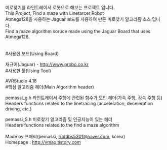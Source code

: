 미로찾기를 라인트레이서 로봇으로 해보는 프로젝트 입니다. <br>
This Project, Find a maze with Linetarcer Robot
<br>
Atmega128을 사용하는 Jaguar 보드를 사용하여 만든 미로찾기 알고리즘 소스 입니다.<br>
Find a maze algorithm soruce made using the Jaguar Board that uses Atmega128.
<br>
<br>
<br>
#사용한 보드(Using Board)

  재규어(Jaguar) - http://www.probo.co.kr
<br>
#사용한 툴(Using Tool)

  AVRStudio 4.18
<br>
#핵심 알고리즘 헤더(Main Algorithm header)

  pemassi_g.h
    라인트레이서 주행에 관련된 함수가 모인 헤더(가속 주행, 감속 주행 등)<br>
    Headers functions related to the linetracing (acceleration, deceleration driving, etc.)
    
  pemassi_S.h
    미로찾기 알고리즘 및 인공지능이 있는 헤더<br>
    Headers functions related to the find a maze algorithm
<br>
<br>
Made by 프매씨(pemassi, ruddbs5301@naver.com, korea)<br>
Homepage : http://vmao.tistory.com

